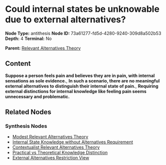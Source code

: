 # Could internal states be unknowable due to external alternatives?

**Node Type:** antithesis
**Node ID:** 73a61277-fd5d-4280-9240-309d8a502b53
**Depth:** 4
**Terminal:** No

**Parent:** [Relevant Alternatives Theory](relevant-alternatives-theory-synthesis-abf2a878-2a24-4b04-aec1-b3f1fce56257.md)

## Content

**Suppose a person feels pain and believes they are in pain, with internal sensations as sole evidence.**, **In such a scenario, there are no meaningful external alternatives to distinguish their internal state of pain.**, **Requiring external distinctions for internal knowledge like feeling pain seems unnecessary and problematic.**

## Related Nodes

### Synthesis Nodes

- [Modest Relevant Alternatives Theory](modest-relevant-alternatives-theory-synthesis-0276ea5e-2d67-4289-a1cb-867b9d08a95b.md)
- [Internal State Knowledge without Alternatives Requirement](internal-state-knowledge-without-alternatives-requirement-synthesis-9dcb4518-fbc6-47a0-a96b-153ed21ee672.md)
- [Contextualist Relevant Alternatives Theory](contextualist-relevant-alternatives-theory-synthesis-aa5b256c-b127-4664-88ad-0aea655818a1.md)
- [Practical vs Theoretical Knowledge Distinction](practical-vs-theoretical-knowledge-distinction-synthesis-c41539ad-680b-4af5-945c-6c26cb5150a2.md)
- [External Alternatives Restriction View](external-alternatives-restriction-view-synthesis-6ee47e6e-5d92-47b7-bfc1-e870bd0e5678.md)
